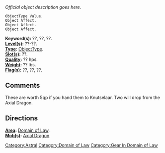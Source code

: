 *Official object description goes here.*

`ObjectType Value.`  
`Object Affect.`  
`Object Affect.`  
`Object Affect.`

**Keyword(s):** ??, ??, ??.  
**[Level(s)](Object_Level.md "wikilink"):** ??-??.  
**[Type](:Category:_Object_Types.md "wikilink"):**
[ObjectType](:Category:_Object_Types.md "wikilink").  
**[Slot(s)](Object_Slots.md "wikilink"):** ??.  
**[Quality](Object_Quality.md "wikilink"):** ?? hps.  
**[Weight](Object_Weight.md "wikilink"):** ?? lbs.  
**[Flag(s)](:Category:_Object_Flags.md "wikilink"):** ??, ??, ??.  

## Comments

These are worth 5qp if you hand them to Knutselaar. Two will drop from
the Axial Dragon.

## Directions

**[Area](:Category:_Areas.md "wikilink"):** [ Domain of
Law](:Category:Domain_of_Law.md "wikilink").  
**[Mob(s)](:Category:_Mobs.md "wikilink"):** [Axial
Dragon](Axial_Dragon "wikilink").  

[Category:Astral](Category:Astral "wikilink") [Category:Domain of
Law](Category:Domain_of_Law "wikilink") [Category:Gear In Domain of
Law](Category:Gear_In_Domain_of_Law "wikilink")
